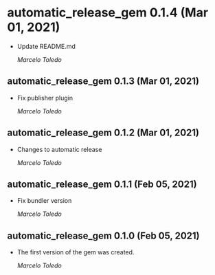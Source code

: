 # automatic_release_gem 0.1.4 (Mar 01, 2021)

* Update README.md

  *Marcelo Toledo*

## automatic_release_gem 0.1.3 (Mar 01, 2021)

* Fix publisher plugin

  *Marcelo Toledo*

## automatic_release_gem 0.1.2 (Mar 01, 2021)

* Changes to automatic release

  *Marcelo Toledo*

## automatic_release_gem 0.1.1 (Feb 05, 2021)

* Fix bundler version

  *Marcelo Toledo*

## automatic_release_gem 0.1.0 (Feb 05, 2021)

* The first version of the gem was created.

  *Marcelo Toledo*
